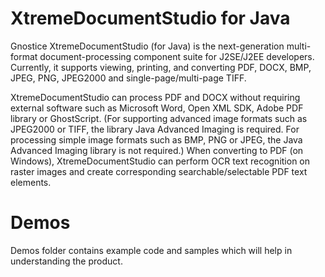 # XtremeDocumentStudio for Java
Gnostice XtremeDocumentStudio (for Java) is the next-generation multi-format document-processing component suite for J2SE/J2EE developers. Currently, it supports viewing, printing, and converting PDF, DOCX, BMP, JPEG, PNG, JPEG2000 and single-page/multi-page TIFF.

XtremeDocumentStudio can process PDF and DOCX without requiring external software such as Microsoft Word, Open XML SDK, Adobe PDF library or GhostScript. (For supporting advanced image formats such as JPEG2000 or TIFF, the library Java Advanced Imaging is required. For processing simple image formats such as BMP, PNG or JPEG, the Java Advanced Imaging library is not required.) When converting to PDF (on Windows), XtremeDocumentStudio can perform OCR text recognition on raster images and create corresponding searchable/selectable PDF text elements.
# Demos
Demos folder contains example code and samples which will help in understanding the product.

